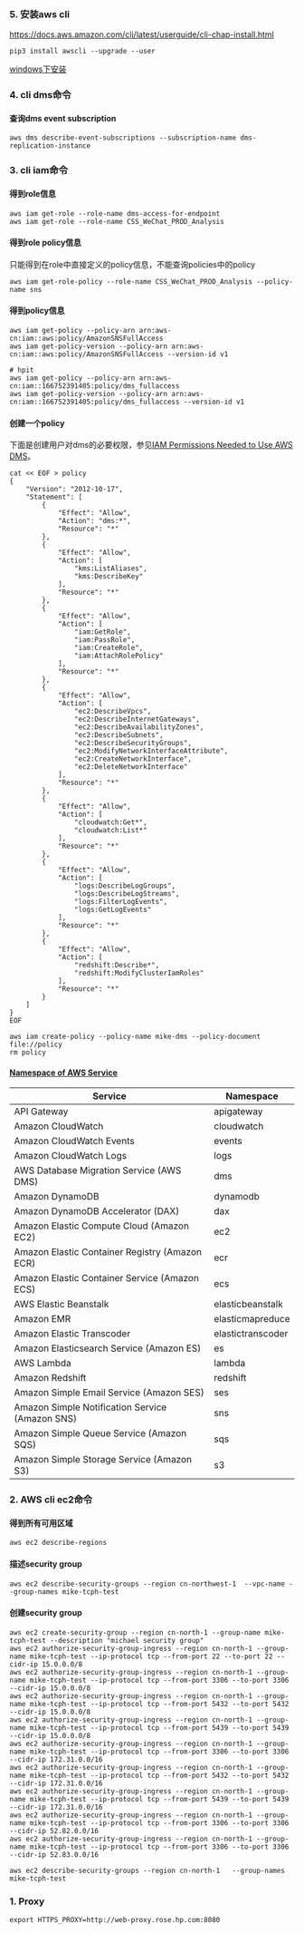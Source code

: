 ### 5. 安装aws cli

<https://docs.aws.amazon.com/cli/latest/userguide/cli-chap-install.html>

~~~shell
pip3 install awscli --upgrade --user
~~~

[windows下安装](https://docs.aws.amazon.com/cli/latest/userguide/install-windows.html)

### 4. cli dms命令

#### 查询dms event subscription

~~~shell
aws dms describe-event-subscriptions --subscription-name dms-replication-instance
~~~

### 3. cli iam命令

#### 得到role信息

~~~shell
aws iam get-role --role-name dms-access-for-endpoint
aws iam get-role --role-name CSS_WeChat_PROD_Analysis
~~~

#### 得到role policy信息

只能得到在role中直接定义的policy信息，不能查询policies中的policy

```shell
aws iam get-role-policy --role-name CSS_WeChat_PROD_Analysis --policy-name sns    
```

#### 得到policy信息

~~~shell
aws iam get-policy --policy-arn arn:aws-cn:iam::aws:policy/AmazonSNSFullAccess
aws iam get-policy-version --policy-arn arn:aws-cn:iam::aws:policy/AmazonSNSFullAccess --version-id v1

# hpit
aws iam get-policy --policy-arn arn:aws-cn:iam::166752391405:policy/dms_fullaccess
aws iam get-policy-version --policy-arn arn:aws-cn:iam::166752391405:policy/dms_fullaccess --version-id v1
~~~

#### 创建一个policy

下面是创建用户对dms的必要权限，参见[IAM Permissions Needed to Use AWS DMS](https://docs.aws.amazon.com/dms/latest/userguide/CHAP_Security.IAMPermissions.html)。

~~~shell
cat << EOF > policy
{
    "Version": "2012-10-17",
    "Statement": [
        {
            "Effect": "Allow",
            "Action": "dms:*",
            "Resource": "*"
        },
        {
            "Effect": "Allow",
            "Action": [
                "kms:ListAliases", 
                "kms:DescribeKey"
            ],
            "Resource": "*"
        },
        {
            "Effect": "Allow",
            "Action": [
                "iam:GetRole",
                "iam:PassRole",
                "iam:CreateRole",
                "iam:AttachRolePolicy"
            ],
            "Resource": "*"
        },
        {
            "Effect": "Allow",
            "Action": [
                "ec2:DescribeVpcs",
                "ec2:DescribeInternetGateways",
                "ec2:DescribeAvailabilityZones",
                "ec2:DescribeSubnets",
                "ec2:DescribeSecurityGroups",
                "ec2:ModifyNetworkInterfaceAttribute",
                "ec2:CreateNetworkInterface",
                "ec2:DeleteNetworkInterface"
            ],
            "Resource": "*"
        },
        {
            "Effect": "Allow",
            "Action": [
                "cloudwatch:Get*",
                "cloudwatch:List*"
            ],
            "Resource": "*"
        },
        {
            "Effect": "Allow",
            "Action": [
                "logs:DescribeLogGroups",
                "logs:DescribeLogStreams",
                "logs:FilterLogEvents",
                "logs:GetLogEvents"
            ],
            "Resource": "*"
        },
        {
            "Effect": "Allow",
            "Action": [
                "redshift:Describe*",
                "redshift:ModifyClusterIamRoles"
            ],
            "Resource": "*"
        }
    ]
} 
EOF

aws iam create-policy --policy-name mike-dms --policy-document file://policy
rm policy
~~~

#### [Namespace of AWS Service](https://docs.aws.amazon.com/general/latest/gr/aws-arns-and-namespaces.html#genref-aws-service-namespaces)

| Service                                         | Namespace         |
| ----------------------------------------------- | ----------------- |
| API Gateway                                     | apigateway        |
| Amazon CloudWatch                               | cloudwatch        |
| Amazon CloudWatch Events                        | events            |
| Amazon CloudWatch Logs                          | logs              |
| AWS Database Migration Service (AWS DMS)        | dms               |
| Amazon DynamoDB                                 | dynamodb          |
| Amazon DynamoDB Accelerator (DAX)               | dax               |
| Amazon Elastic Compute Cloud (Amazon EC2)       | ec2               |
| Amazon Elastic Container Registry (Amazon ECR)  | ecr               |
| Amazon Elastic Container Service (Amazon ECS)   | ecs               |
| AWS Elastic Beanstalk                           | elasticbeanstalk  |
| Amazon EMR                                      | elasticmapreduce  |
| Amazon Elastic Transcoder                       | elastictranscoder |
| Amazon Elasticsearch Service (Amazon ES)        | es                |
| AWS Lambda                                      | lambda            |
| Amazon Redshift                                 | redshift          |
| Amazon Simple Email Service (Amazon SES)        | ses               |
| Amazon Simple Notification Service (Amazon SNS) | sns               |
| Amazon Simple Queue Service (Amazon SQS)        | sqs               |
| Amazon Simple Storage Service (Amazon S3)       | s3                |

### 2. AWS cli ec2命令

#### 得到所有可用区域

```shell
aws ec2 describe-regions
```

#### 描述security group

```shell
aws ec2 describe-security-groups --region cn-northwest-1  --vpc-name --group-names mike-tcph-test
```

#### 创建security group

```shell
aws ec2 create-security-group --region cn-north-1 --group-name mike-tcph-test --description "michael security group"
aws ec2 authorize-security-group-ingress --region cn-north-1 --group-name mike-tcph-test --ip-protocol tcp --from-port 22 --to-port 22 --cidr-ip 15.0.0.0/8
aws ec2 authorize-security-group-ingress --region cn-north-1 --group-name mike-tcph-test --ip-protocol tcp --from-port 3306 --to-port 3306 --cidr-ip 15.0.0.0/8
aws ec2 authorize-security-group-ingress --region cn-north-1 --group-name mike-tcph-test --ip-protocol tcp --from-port 5432 --to-port 5432 --cidr-ip 15.0.0.0/8
aws ec2 authorize-security-group-ingress --region cn-north-1 --group-name mike-tcph-test --ip-protocol tcp --from-port 5439 --to-port 5439 --cidr-ip 15.0.0.0/8
aws ec2 authorize-security-group-ingress --region cn-north-1 --group-name mike-tcph-test --ip-protocol tcp --from-port 3306 --to-port 3306 --cidr-ip 172.31.0.0/16
aws ec2 authorize-security-group-ingress --region cn-north-1 --group-name mike-tcph-test --ip-protocol tcp --from-port 5432 --to-port 5432 --cidr-ip 172.31.0.0/16
aws ec2 authorize-security-group-ingress --region cn-north-1 --group-name mike-tcph-test --ip-protocol tcp --from-port 5439 --to-port 5439 --cidr-ip 172.31.0.0/16
aws ec2 authorize-security-group-ingress --region cn-north-1 --group-name mike-tcph-test --ip-protocol tcp --from-port 3306 --to-port 3306 --cidr-ip 52.82.0.0/16
aws ec2 authorize-security-group-ingress --region cn-north-1 --group-name mike-tcph-test --ip-protocol tcp --from-port 3306 --to-port 3306 --cidr-ip 52.83.0.0/16

aws ec2 describe-security-groups --region cn-north-1   --group-names mike-tcph-test
```

### 1. Proxy

~~~shell
export HTTPS_PROXY=http://web-proxy.rose.hp.com:8080
~~~

